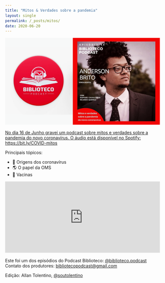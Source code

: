 ```yaml
---
title: "Mitos & Verdades sobre a pandemia"
layout: single
permalink: /_posts/mitos/
date: 2020-06-20
---
```


<a href="https://andersonbrito.github.io/_posts/mitos/"><img src="/assets/images/mitoseverdades.png" width="700">

No dia 16 de Junho gravei um podcast sobre mitos e verdades sobre a pandemia do novo coronavírus. O áudio está disponível no Spotify: <https://bit.ly/COVID-mitos><br>

Principais tópicos:
- 🦠 Origens dos coronavírus
- 🌎 O papel da OMS
- 💉 Vacinas

<iframe src="https://open.spotify.com/embed-podcast/episode/1YYjVicbA8rmd6kFzak3Dv" width="100%" height="232" frameborder="0" allowtransparency="true" allow="encrypted-media"></iframe>

Este foi um dos episódios do Podcast Biblioteco: [@biblioteco.podcast](https://www.instagram.com/p/CBojtM4D60j/?igshid=2ko3lvx6evms&fbclid=IwAR18rOdWfTwV5cUJiFuaSkFXxZAHXkRzT9HI36sImclznI3Jho1UIrONtC8)<br>
Contato dos produtores: bibliotecopodcast@gmail.com

Edição: Allan Tolentino, [@soutolentino](https://www.instagram.com/soutolentino)
